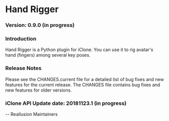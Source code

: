 # Hand Rigger

### Version: 0.9.0 (in progress)

### Introduction

Hand Rigger is a Python plugin for iClone. You can use it to rig avatar's hand (fingers) among several key poses.

### Release Notes

Please see the CHANGES.current file for a detailed list of bug fixes and
new features for the current release. The CHANGES file contains bug fixes
and new features for older versions.

### iClone API Update date: 20181123.1 (in progress)


 -- Reallusion Maintainers